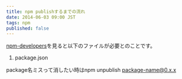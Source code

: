 ```yaml
---
title: npm publishするまでの流れ
date: 2014-06-03 09:00 JST
tags: npm
published: false
---
```


[npm-developers](https://www.npmjs.org/doc/developers.html)を見ると以下のファイルが必要とのことです。

1. package.json

package名ミスって消したい時はnpm unpublish package-name@0.x.x

